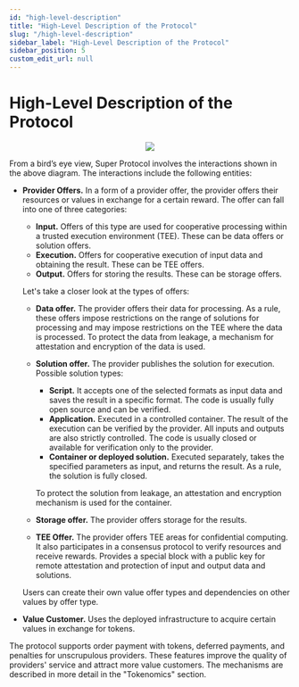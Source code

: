 ```yaml
---
id: "high-level-description"
title: "High-Level Description of the Protocol"
slug: "/high-level-description"
sidebar_label: "High-Level Description of the Protocol"
sidebar_position: 5
custom_edit_url: null
---
```


# High-Level Description of the Protocol

<p align="center">
  <img src={require('./images/high-level-01.png').default} />
</p>

From a bird’s eye view, Super Protocol involves the interactions shown in the above diagram. The interactions include the following entities:

- **Provider Offers.** In a form of a provider offer, the provider offers their resources or values in exchange for a certain reward. The offer can fall into one of three categories:
  - **Input.** Offers of this type are used for cooperative processing within a trusted execution environment (TEE). These can be data offers or solution offers.
  - **Execution.** Offers for cooperative execution of input data and obtaining the result. These can be TEE offers.
  - **Output.** Offers for storing the results. These can be storage offers.

  Let's take a closer look at the types of offers:

  - **Data offer.** The provider offers their data for processing. As a rule, these offers impose restrictions on the range of solutions for processing and may impose restrictions on the TEE where the data is processed. To protect the data from leakage, a mechanism for attestation and encryption of the data is used.
  - **Solution offer.** The provider publishes the solution for execution. Possible solution types:
    - **Script.** It accepts one of the selected formats as input data and saves the result in a specific format. The code is usually fully open source and can be verified.
    - **Application.** Executed in a controlled container. The result of the execution can be verified by the provider. All inputs and outputs are also strictly controlled. The code is usually closed or available for verification only to the provider.
    - **Container or deployed solution.** Executed separately, takes the specified parameters as input, and returns the result. As a rule, the solution is fully closed.

    To protect the solution from leakage, an attestation and encryption mechanism is used for the container.

  - **Storage offer.** The provider offers storage for the results.
  - **TEE Offer.** The provider offers TEE areas for confidential computing. It also participates in a consensus protocol to verify resources and receive rewards. Provides a special block with a public key for remote attestation and protection of input and output data and solutions.

  Users can create their own value offer types and dependencies on other values by offer type.

- **Value Customer.** Uses the deployed infrastructure to acquire certain values in exchange for tokens.

The protocol supports order payment with tokens, deferred payments, and penalties for unscrupulous providers. These features improve the quality of providers' service and attract more value customers. The mechanisms are described in more detail in the "Tokenomics"  section.
